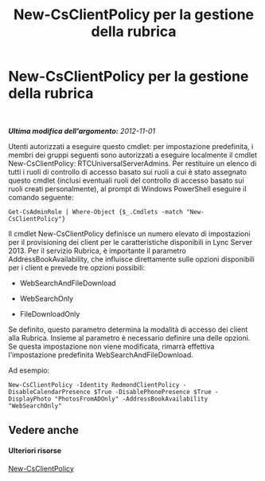 ﻿---
title: New-CsClientPolicy per la gestione della rubrica
TOCTitle: New-CsClientPolicy per la gestione della rubrica
ms:assetid: ef4415fc-82c4-4dc8-97d1-37a084553343
ms:mtpsurl: https://technet.microsoft.com/it-it/library/Gg429726(v=OCS.15)
ms:contentKeyID: 49302409
ms.date: 08/24/2015
mtps_version: v=OCS.15
ms.translationtype: HT
---

# New-CsClientPolicy per la gestione della rubrica

 

_**Ultima modifica dell'argomento:** 2012-11-01_

Utenti autorizzati a eseguire questo cmdlet: per impostazione predefinita, i membri dei gruppi seguenti sono autorizzati a eseguire localmente il cmdlet New-CsClientPolicy: RTCUniversalServerAdmins. Per restituire un elenco di tutti i ruoli di controllo di accesso basato sui ruoli a cui è stato assegnato questo cmdlet (inclusi eventuali ruoli del controllo di accesso basato sui ruoli creati personalmente), al prompt di Windows PowerShell eseguire il comando seguente:

    Get-CsAdminRole | Where-Object {$_.Cmdlets -match "New-CsClientPolicy"}

Il cmdlet New-CsClientPolicy definisce un numero elevato di impostazioni per il provisioning dei client per le caratteristiche disponibili in Lync Server 2013. Per il servizio Rubrica, è importante il parametro AddressBookAvailability, che influisce direttamente sulle opzioni disponibili per i client e prevede tre opzioni possibili:

  - WebSearchAndFileDownload

  - WebSearchOnly

  - FileDownloadOnly

Se definito, questo parametro determina la modalità di accesso dei client alla Rubrica. Insieme al parametro è necessario definire una delle opzioni. Se questa impostazione non viene modificata, rimarrà effettiva l'impostazione predefinita WebSearchAndFileDownload.

Ad esempio:

    New-CsClientPolicy -Identity RedmondClientPolicy -DisableCalendarPresence $True -DisablePhonePresence $True -DisplayPhoto "PhotosFromADOnly" -AddressBookAvailability "WebSearchOnly"

## Vedere anche

#### Ulteriori risorse

[New-CsClientPolicy](new-csclientpolicy.md)

